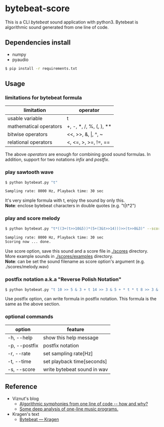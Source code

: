 # bytebeat-score
This is a CLI *bytebeat* sound application with python3. Bytebeat is algorithmic sound generated from one line of code.

## Dependencies install
- numpy
- pyaudio

~~~bash
$ pip install -r requirements.txt
~~~

## Usage
### limitations for bytebeat formula
| limitation | operator |
| --- | --- |
| usable variable | t |
| mathematical operators | +, -, *, /, %, (, ), ** |
| bitwise operators | <<, >>, &, \|, ^, ~ |
| relational operators | <, <=, >, >=, !=, == |

The above *operators* are enough for combining good sound formulas. In addition, support for two notations *infix* and *postfix*.

### play sawtooth wave
~~~bash
$ python bytebeat.py "t"

Sampling rate: 8000 Hz, Playback time: 30 sec
~~~
It's very simple formula with t, enjoy the sound by only this.  
**Note**: enclose bytebeat characters in double quotes (e.g. "t|t\*2")

### play and score melody
~~~bash
$ python bytebeat.py "t*((3+(t>>10&5))*(5+(3&t>>14)))>>(t>>8&3)" --score

Sampling rate: 8000 Hz, Playback time: 30 sec
Scoring now ... done.
~~~
Use score option, save this sound and a score file in [./scores](./scores) directory. More example sounds in [./scores/examples](./scores/examples) directory.  
**Note**: can be set the sound filename as score option's argument (e.g. ./scores/melody.wav)

### postfix notation a.k.a "Reverse Polish Notation"
~~~bash
$ python bytebeat.py "t 10 >> 5 & 3 + t 14 >> 3 & 5 + * t * t 8 >> 3 & >>" --postfix
~~~
Use postfix option, can write formula in postfix notation. This formula is the same as the above section.

### optional commands
| option | feature |
| --- | --- |
| -h, --help | show this help message |
| -p, --postfix | postfix notation |
| -r, --rate | set sampling rate[Hz] |
| -t, --time | set playback time[seconds] |
| -s, --score | write bytebeat sound in wav |

## Reference
- Viznut's blog
  - [Algorithmic symphonies from one line of code -- how and why?](http://countercomplex.blogspot.com/2011/10/algorithmic-symphonies-from-one-line-of.html)
  - [Some deep analysis of one-line music programs.](http://countercomplex.blogspot.com/2011/10/some-deep-analysis-of-one-line-music.html)
- Kragen's text
  - [Bytebeat — Kragen](http://canonical.org/~kragen/bytebeat/)
